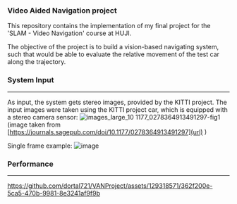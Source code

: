 ### Video Aided Navigation project ### 

This repository contains the implementation of my final project for the 'SLAM - Video Navigation' course at HUJI. 

The objective of the project is to build a vision-based navigating system, such that would be able to evaluate the relative movement of the test car along the trajectory.  

### System Input ### 
***
As input, the system gets stereo images, provided by the KITTI project. The input images were taken using the KITTI project car, which is equipped with a stereo camera sensor: 
![images_large_10 1177_0278364913491297-fig1](https://github.com/dortal721/VANProject/assets/129318571/e19cd2f5-b4c1-4d14-8a85-62b622e4d224)
(image taken from [https://journals.sagepub.com/doi/10.1177/0278364913491297](url) )

Single frame example:
![image](https://github.com/dortal721/VANProject/assets/129318571/8ab5f585-70cc-46e8-b096-472a111d8188)


### Performance ### 
*** 

https://github.com/dortal721/VANProject/assets/129318571/362f200e-5ca5-470b-9981-8e3241af9f9b


